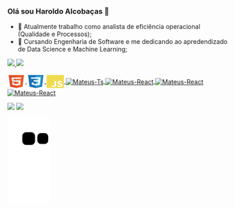 ### Olá sou Haroldo Alcobaças 👋
 
<!--
**haroldoalcobacas/haroldoalcobacas** is a ✨ _special_ ✨ repository because its `README.md` (this file) appears on your GitHub profile.-->


 - 🔭 Atualmente trabalho como analista de eficiência operacional (Qualidade e Processos);
 - 🌱 Cursando Engenharia de Software e me dedicando ao apredendizado de Data Science e Machine Learning;


<div align="Rigth">
  <a href="https://github.com//haroldoalcobacas">
  <img height="180em" src="https://github-readme-stats.vercel.app/api?username=haroldoalcobacas&show_icons=true&theme=dracula&include_all_commits=true&count_private=true"/>
  <img height="180em" src="https://github-readme-stats.vercel.app/api/top-langs/?username=haroldoalcobacas&layout=compact&langs_count=7&theme=dracula"/>
</div>

  <div style="display: inline_block"><br>
    <img align="center" alt="Mateus-HTML" height="30" width="40" src="https://raw.githubusercontent.com/devicons/devicon/master/icons/html5/html5-original.svg">
    <img align="center" alt="Mateus-CSS" height="30" width="40" src="https://raw.githubusercontent.com/devicons/devicon/master/icons/css3/css3-original.svg">
    <img align="center" alt="Mateus-Js" height="30" width="40" src="https://raw.githubusercontent.com/devicons/devicon/master/icons/javascript/javascript-plain.svg">
  
  <img align="center" alt="Mateus-Ts" height="50" width="70" img src="https://cdn.jsdelivr.net/gh/devicons/devicon/icons/mysql/mysql-original-wordmark.svg">
  <img align="center" alt="Mateus-React" height="30" width="40" img src="https://cdn.jsdelivr.net/gh/devicons/devicon/icons/python/python-original.svg">
  <img align="center" alt="Mateus-React" height="50" width="60" img src="https://cdn.jsdelivr.net/gh/devicons/devicon/icons/numpy/numpy-original-wordmark.svg">
  <img align="center" alt="Mateus-React" height="50" width="60" img src="https://cdn.jsdelivr.net/gh/devicons/devicon/icons/django/django-plain-wordmark.svg">

  
</div>

  
  <div> 
 
  <a href = "mailto:haroldo.alcobacas@gmail.com"><img src="https://img.shields.io/badge/-Gmail-%23333?style=for-the-badge&logo=gmail&logoColor=white" target="_blank"></a>
  <a href="https://www.linkedin.com/in/haroldoalcobacas/" target="_blank"><img src="https://img.shields.io/badge/-LinkedIn-%230077B5?style=for-the-badge&logo=linkedin&logoColor=white" target="_blank"></a> 
 
  ![Snake animation](https://github.com/haroldoalcobacas/haroldoalcobacas/blob/output/github-contribution-grid-snake.svg)
 
</div>


